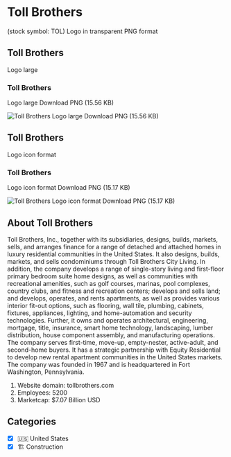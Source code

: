 # Toll Brothers
 (stock symbol: TOL) Logo in transparent PNG format

## Toll Brothers
 Logo large

### Toll Brothers
 Logo large Download PNG (15.56 KB)

![Toll Brothers
 Logo large Download PNG (15.56 KB)](/img/orig/TOL_BIG-3dad4a45.png)

## Toll Brothers
 Logo icon format

### Toll Brothers
 Logo icon format Download PNG (15.17 KB)

![Toll Brothers
 Logo icon format Download PNG (15.17 KB)](/img/orig/TOL-6efb8f30.png)

## About Toll Brothers


Toll Brothers, Inc., together with its subsidiaries, designs, builds, markets, sells, and arranges finance for a range of detached and attached homes in luxury residential communities in the United States. It also designs, builds, markets, and sells condominiums through Toll Brothers City Living. In addition, the company develops a range of single-story living and first-floor primary bedroom suite home designs, as well as communities with recreational amenities, such as golf courses, marinas, pool complexes, country clubs, and fitness and recreation centers; develops and sells land; and develops, operates, and rents apartments, as well as provides various interior fit-out options, such as flooring, wall tile, plumbing, cabinets, fixtures, appliances, lighting, and home-automation and security technologies. Further, it owns and operates architectural, engineering, mortgage, title, insurance, smart home technology, landscaping, lumber distribution, house component assembly, and manufacturing operations. The company serves first-time, move-up, empty-nester, active-adult, and second-home buyers. It has a strategic partnership with Equity Residential to develop new rental apartment communities in the United States markets. The company was founded in 1967 and is headquartered in Fort Washington, Pennsylvania.

1. Website domain: tollbrothers.com
2. Employees: 5200
3. Marketcap: $7.07 Billion USD


## Categories
- [x] 🇺🇸 United States
- [x] 🏗 Construction
